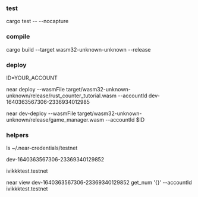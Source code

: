 ### test

cargo test -- --nocapture

### compile

cargo build --target wasm32-unknown-unknown --release

### deploy

ID=YOUR_ACCOUNT

near deploy --wasmFile target/wasm32-unknown-unknown/release/rust_counter_tutorial.wasm --accountId dev-1640363567306-2336934012985

near dev-deploy --wasmFile target/wasm32-unknown-unknown/release/game_manager.wasm --accountId $ID

### helpers

ls ~/.near-credentials/testnet

dev-1640363567306-23369340129852

ivikkktest.testnet

near view dev-1640363567306-23369340129852 get_num '{}' --accountId ivikkktest.testnet
